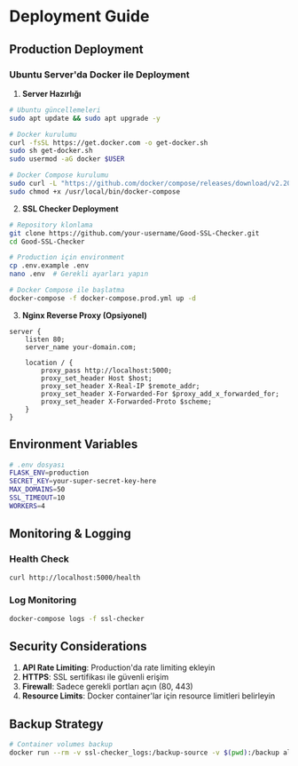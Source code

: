 # Deployment Guide

## Production Deployment

### Ubuntu Server'da Docker ile Deployment

1. **Server Hazırlığı**
```bash
# Ubuntu güncellemeleri
sudo apt update && sudo apt upgrade -y

# Docker kurulumu
curl -fsSL https://get.docker.com -o get-docker.sh
sudo sh get-docker.sh
sudo usermod -aG docker $USER

# Docker Compose kurulumu
sudo curl -L "https://github.com/docker/compose/releases/download/v2.20.0/docker-compose-$(uname -s)-$(uname -m)" -o /usr/local/bin/docker-compose
sudo chmod +x /usr/local/bin/docker-compose
```

2. **SSL Checker Deployment**
```bash
# Repository klonlama
git clone https://github.com/your-username/Good-SSL-Checker.git
cd Good-SSL-Checker

# Production için environment
cp .env.example .env
nano .env  # Gerekli ayarları yapın

# Docker Compose ile başlatma
docker-compose -f docker-compose.prod.yml up -d
```

3. **Nginx Reverse Proxy (Opsiyonel)**
```nginx
server {
    listen 80;
    server_name your-domain.com;
    
    location / {
        proxy_pass http://localhost:5000;
        proxy_set_header Host $host;
        proxy_set_header X-Real-IP $remote_addr;
        proxy_set_header X-Forwarded-For $proxy_add_x_forwarded_for;
        proxy_set_header X-Forwarded-Proto $scheme;
    }
}
```

## Environment Variables

```bash
# .env dosyası
FLASK_ENV=production
SECRET_KEY=your-super-secret-key-here
MAX_DOMAINS=50
SSL_TIMEOUT=10
WORKERS=4
```

## Monitoring & Logging

### Health Check
```bash
curl http://localhost:5000/health
```

### Log Monitoring
```bash
docker-compose logs -f ssl-checker
```

## Security Considerations

1. **API Rate Limiting**: Production'da rate limiting ekleyin
2. **HTTPS**: SSL sertifikası ile güvenli erişim
3. **Firewall**: Sadece gerekli portları açın (80, 443)
4. **Resource Limits**: Docker container'lar için resource limitleri belirleyin

## Backup Strategy

```bash
# Container volumes backup
docker run --rm -v ssl-checker_logs:/backup-source -v $(pwd):/backup alpine tar czf /backup/ssl-checker-backup-$(date +%Y%m%d).tar.gz -C /backup-source .
```
